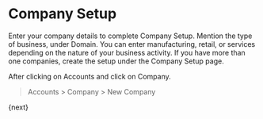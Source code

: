 <!-- add-breadcrumbs -->
# Company Setup

Enter your company details to complete Company Setup. Mention the type of
business, under Domain. You can enter manufacturing, retail, or services
depending on the nature of your business activity. If you have more than one
companies, create the setup under the Company Setup page.

After clicking on Accounts and click on Company.

> Accounts > Company > New Company

{next}
